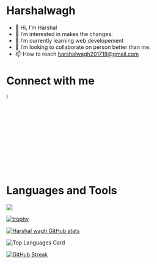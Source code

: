 # Harshalwagh

- 👋 Hi, I’m Harshal
- 👀 I’m interested in makes the changes.
- 🌱 I’m currently learning web developement
- 💞️ I’m looking to collaborate on  person better than me.
- 📫 How to reach harshalwagh201718@gmail.com


<h1>Connect with me </h1>

<a href="www.linkedin.com/in/harshal-wagh-8a9669229" rel="nofollow"><img src="https://cdn-icons-png.flaticon.com/512/2504/2504923.png" data-canonical-src="https://img.icons8.com/android/24/000000/linkedin.png" width="5%" height="5%"></a>

<h1> Languages and Tools </h1>


<img src="https://skillicons.dev/icons?i=html,css,javascript,netlify,vscode,figma,github"/>
<!-- <a href="https://drive.google.com/file/d/1Xts_28p_4MimRII3n7m1d50v9dSt_pVX/view"><img src="https://skillicons.dev/icons?i=html"/>  </a> <span>
<a href="https://drive.google.com/file/d/1Xts_28p_4MimRII3n7m1d50v9dSt_pVX/view"><img src="https://skillicons.dev/icons?i=figma"/>  </a></span> -->


<!---
HarshalWagh-1137✨ special ✨ repository because its `README.md` (this file) appears on your GitHub profile.
You can click the Preview link to take a look at your changes.
--->
[![trophy](https://github-profile-trophy.vercel.app/?username=HarshalWagh-1137)](https://github.com/ryo-ma/github-profile-trophy)

[![Harshal wagh GitHub stats](https://github-readme-stats.vercel.app/api?username=HarshalWagh-1137&count_private=true)](https://github.com/HarshalWagh-1137/github-readme-stats)
<br>

![Top Languages Card](https://github-readme-stats.vercel.app/api/top-langs/?username=HarshalWagh-1137&layout=compact)

[![GitHub Streak](https://streak-stats.demolab.com/?user=HarshalWagh-1137)](https://git.io/streak-stats)
<br>
